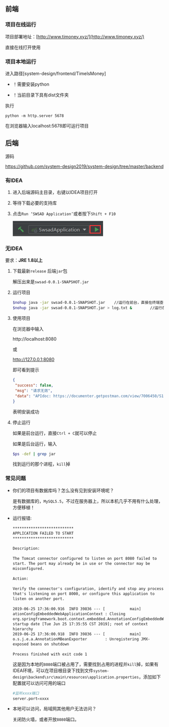## 前端

### 项目在线运行

项目部署地址：[http://www.timoney.xyz/](http://www.timoney.xyz/)

直接在线打开使用

### 项目本地运行

进入路径[system-design/frontend/TimeIsMoney]

- ！需要安装python

- ！当前目录下具有dist文件夹

执行

    python -m http.server 5678

在浏览器输入localhost:5678即可运行项目



## 后端

源码

https://github.com/system-design2019/system-design/tree/master/backend

### 有IDEA

1. 进入后端源码主目录，右键以IDEA项目打开

2. 等待下载必要的支持库

3. 点击`Run ‘SWSAD Application’`或者按下`Shift + F10`

   ![1561454526225](pic/1561454526225.png)

### 无IDEA

要求：**JRE 1.8以上**

1. 下载最新`release` 后端`jar`包

   解压出来是`swsad-0.0.1-SNAPSHOT.jar`

2. 运行项目

   ```bash
   $nohup java -jar swsad-0.0.1-SNAPSHOT.jar 	//运行在前台，直接在终端查看输出信息
   $nohup java -jar swsad-0.0.1-SNAPSHOT.jar > log.txt &		//运行在后台，把输出信息输出到log.txt中
   ```

3. 使用项目

   在浏览器中输入

   http://localhost:8080

   或

   http://127.0.0.1:8080

   即可看到提示

   ```json
   {
   	"success": false,
   	"msg": "请求无效",
   	"data": "APIdoc: https://documenter.getpostman.com/view/7006450/S1LzynKU?version=latest"
   }
   ```

   表明安装成功

4. 停止运行

   如果是前台运行，直接`Ctrl + C`就可以停止

   如果是后台运行，输入

   ```bash
   $ps -def | grep jar
   ```

   找到运行的那个进程，`kill`掉

### 常见问题

- 你们的项目有数据库吗？怎么没有见到安装环境呢？

  是有数据库的，`MySQL5.5`，不过在服务器上，所以本机几乎不用有什么处理，方便移植！

- 运行报错:

  ```
  ***************************
  APPLICATION FAILED TO START
  ***************************
  
  Description:
  
  The Tomcat connector configured to listen on port 8080 failed to start. The port may already be in use or the connector may be misconfigured.
  
  Action:
  
  Verify the connector's configuration, identify and stop any process that's listening on port 8000, or configure this application to listen on another port.
  
  2019-06-25 17:36:00.916  INFO 39836 --- [           main] ationConfigEmbeddedWebApplicationContext : Closing org.springframework.boot.context.embedded.AnnotationConfigEmbeddedWebApplicationContext@564718df: startup date [Tue Jun 25 17:35:55 CST 2019]; root of context hierarchy
  2019-06-25 17:36:00.918  INFO 39836 --- [           main] o.s.j.e.a.AnnotationMBeanExporter        : Unregistering JMX-exposed beans on shutdown
  
  Process finished with exit code 1
  ```

  这是因为本地的`8080`端口被占用了，需要找到占用的进程并`kill`掉，如果有IDEA环境，可以在项目根目录下找到文件`system-design\backend\src\main\resources\application.properties`，添加如下配置就可以访问可用的端口

  ```python
  #监听xxxx端口
  server.port=xxxx
  ```

- 本地可以访问，局域网其他用户无法访问？

  关闭防火墙，或者开放`8080`端口。


